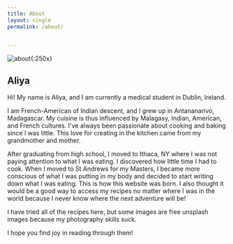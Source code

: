 ```yaml
---
title: About
layout: single
permalink: /about/


---
```


![about](/assets/images/Aliya.jpg){:250x}

## Aliya

Hi! My name is Aliya, and I am currently a medical student in Dublin, Ireland. 

I am French-American of Indian descent, and I grew up in Antananarivo, Madagascar. My cuisine is thus influenced by Malagasy, Indian, American, and French cultures. I've always been passionate about cooking and baking since I was little. This love for creating in the kitchen came from my grandmother and mother. 

After graduating from high school, I moved to Ithaca, NY where I was not paying attention to what I was eating. I discovered how little time I had to cook. When I moved to St Andrews for my Masters, I became more conscious of what I was putting in my body and decided to start writing down what I was eating. This is how this website was born. I also thought it would be a good way to access my recipes no matter where I was in the world because I never know where the next adventure will be!

I have tried all of the recipes here, but some images are free unsplash images because my photography skills suck. 

I hope you find joy in reading through them!
